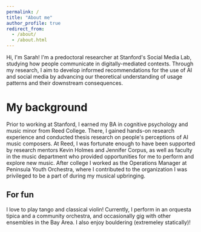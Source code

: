 ```yaml
---
permalink: /
title: "About me"
author_profile: true
redirect_from: 
  - /about/
  - /about.html
---
```


Hi, I'm Sarah! I'm a predoctoral researcher at Stanford's Social Media Lab, studying how people communicate in digitally-mediated contexts. Through my research, I aim to develop informed recommendations for the use of AI and social media by advancing our theoretical understanding of usage patterns and their downstream consequences. 

My background
======
Prior to working at Stanford, I earned my BA in cognitive psychology and music minor from Reed College. There, I gained hands-on research experience and conducted thesis research on people's perceptions of AI music composers. At Reed, I was fortunate enough to have been supported by research mentors Kevin Holmes and Jennifer Corpus, as well as faculty in the music department who provided opportunities for me to perform and explore new music. After college I worked as the Operations Manager at Peninsula Youth Orchestra, where I contributed to the organization I was privileged to be a part of during my musical upbringing.

For fun
------
I love to play tango and classical violin! Currently, I perform in an orquesta tipica and a community orchestra, and occasionally gig with other ensembles in the Bay Area. I also enjoy bouldering (extremeley statically)!
